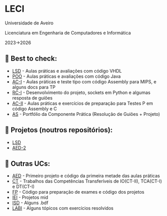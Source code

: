 # LECI
Universidade de Aveiro

Licenciatura em Engenharia de Computadores e Informática

2023->2026

## 📌 Best to check:
- [LSD](https://github.com/Dinisoliv/LECI/tree/main/1Ano/LSD) - Aulas práticas e avaliações com código VHDL
- [POO](https://github.com/Dinisoliv/LECI/tree/main/1Ano/POO) - Aulas práticas e avaliações com código Java
- [AC-I](https://github.com/Dinisoliv/LECI/tree/main/2Ano/AC-I) - Aulas práticas e teste tipo com código Assembly para MIPS, e alguns docs para TP
- [RC-I](https://github.com/Dinisoliv/LECI/tree/main/2Ano/RC-I) - Desenvolvimento do projeto, sockets em Python e algumas resposta de guiões
- [AC-II](https://github.com/Dinisoliv/LECI_uaveiro/tree/main/2Ano/AC-II) - Aulas práticas e exercícios de preparação para Testes P em código Assembly e C
- [AS](https://github.com/Dinisoliv/LECI_uaveiro/tree/main/2Ano/AS) - Portfólio da Componente Prática (Resolução de Guiões + Projeto)

## 📌 Projetos (noutros repositórios):
- [LSD](https://github.com/Dinisoliv/Projeto_Final_LSD)
- [AED-2](https://github.com/Dinisoliv/AED_Projeto2_DAO_ACS)

## 📌 Outras UCs:
- [AED](https://github.com/Dinisoliv/LECI/tree/main/2Ano/AED) - Primeiro projeto e código da primeira metade das aulas práticas
- [CT](https://github.com/Dinisoliv/LECI_uaveiro/tree/main/2Ano/CT) - Trabalhos das Competências Transferíveis de IO(CT-II), TCA(CT-I) e DT(CT-I)
- [FP](https://github.com/Dinisoliv/LECI/tree/main/1Ano/FP) - Código para preparação de exames e código dos projetos
- [IEI](https://github.com/Dinisoliv/LECI/tree/main/1Ano/IEI) - Projetos mid
- [ISD](https://github.com/Dinisoliv/LECI/tree/main/1Ano/ISD/Pratica) - Alguns .bdf
- [LABI](https://github.com/Dinisoliv/LECI/tree/main/1Ano/LABI) - Alguns tópicos com exercícios resolvidos
